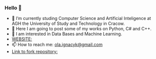 ### Hello 👋



- 🔭 I’m currently studing Computer Science and Artificial Inteligence at AGH the University of Study and Technology in Cracow.
- 🌱 Here I am going to post some of my works on Python, C# and C++.
- 💬 I am interested in Data Bases and Machine Learning.
- [WEBSITE:](https://olaignacyk.github.io/)
- 📫 How to reach me: ola.ignacyk@gmail.com
- [Link to fork repository:](https://github.com/olaignacyk/axcell_fork)
